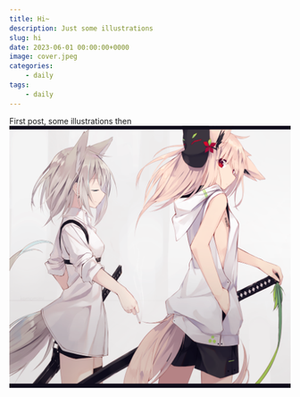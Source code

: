 ```yaml
---
title: Hi~
description: Just some illustrations
slug: hi
date: 2023-06-01 00:00:00+0000
image: cover.jpeg
categories:
    - daily
tags:
    - daily
---
```


First post, some illustrations then
![illustration1](illustration1.png)